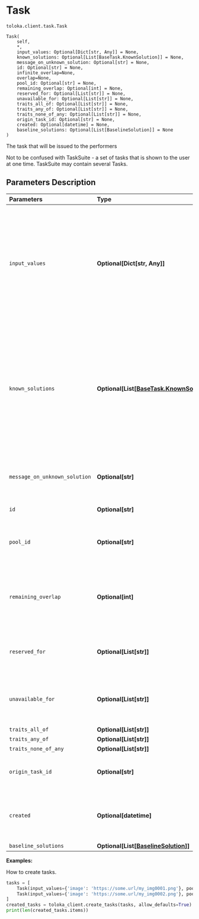 # Task
`toloka.client.task.Task`

```
Task(
    self,
    *,
    input_values: Optional[Dict[str, Any]] = None,
    known_solutions: Optional[List[BaseTask.KnownSolution]] = None,
    message_on_unknown_solution: Optional[str] = None,
    id: Optional[str] = None,
    infinite_overlap=None,
    overlap=None,
    pool_id: Optional[str] = None,
    remaining_overlap: Optional[int] = None,
    reserved_for: Optional[List[str]] = None,
    unavailable_for: Optional[List[str]] = None,
    traits_all_of: Optional[List[str]] = None,
    traits_any_of: Optional[List[str]] = None,
    traits_none_of_any: Optional[List[str]] = None,
    origin_task_id: Optional[str] = None,
    created: Optional[datetime] = None,
    baseline_solutions: Optional[List[BaselineSolution]] = None
)
```

The task that will be issued to the performers


Not to be confused with TaskSuite - a set of tasks that is shown to the user at one time.
TaskSuite may contain several Tasks.

## Parameters Description

| Parameters | Type | Description |
| :----------| :----| :-----------|
`input_values`|**Optional\[Dict\[str, Any\]\]**|<p>Input data for a task. List of pairs: &quot;&lt;input field ID 1&gt;&quot;: &quot;&lt;field value 1&gt;&quot;, &quot;&lt;input field ID 1&gt;&quot;: &quot;&lt;field value 2&gt;&quot;, ... &quot;&lt;input field ID n&gt;&quot;: &quot;&lt;field value n&gt;&quot;</p>
`known_solutions`|**Optional\[List\[[BaseTask.KnownSolution](toloka.client.task.BaseTask.KnownSolution.md)\]\]**|<p>Responses and hints for control tasks and training tasks. If multiple output fields are included in the validation, all combinations of the correct response must be specified.</p>
`message_on_unknown_solution`|**Optional\[str\]**|<p>Hint for the task (for training tasks).</p>
`id`|**Optional\[str\]**|<p>Task ID.</p>
`pool_id`|**Optional\[str\]**|<p>The ID of the pool that the task is uploaded to.</p>
`remaining_overlap`|**Optional\[int\]**|<p>How many times will this task be issued to performers. Read Only field.</p>
`reserved_for`|**Optional\[List\[str\]\]**|<p>IDs of users who will have access to the task.</p>
`unavailable_for`|**Optional\[List\[str\]\]**|<p>IDs of users who shouldn&#x27;t have access to the task.</p>
`traits_all_of`|**Optional\[List\[str\]\]**|<p></p>
`traits_any_of`|**Optional\[List\[str\]\]**|<p></p>
`traits_none_of_any`|**Optional\[List\[str\]\]**|<p></p>
`origin_task_id`|**Optional\[str\]**|<p>ID of the task it was copied from.</p>
`created`|**Optional\[datetime\]**|<p>The UTC date and time when the task was created.</p>
`baseline_solutions`|**Optional\[List\[[BaselineSolution](toloka.client.task.Task.BaselineSolution.md)\]\]**|<p></p>

**Examples:**

How to create tasks.

```python
tasks = [
    Task(input_values={'image': 'https://some.url/my_img0001.png'}, pool_id=my_pool_id),
    Task(input_values={'image': 'https://some.url/my_img0002.png'}, pool_id=my_pool_id),
]
created_tasks = toloka_client.create_tasks(tasks, allow_defaults=True)
print(len(created_tasks.items))
```
